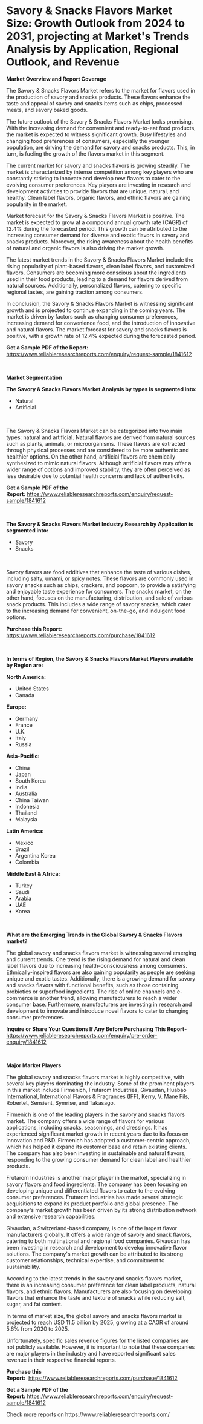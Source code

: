 <p><h1>Savory & Snacks Flavors Market Size: Growth Outlook from 2024 to 2031, projecting at Market's Trends Analysis by Application, Regional Outlook, and Revenue</h1></p><p><strong>Market Overview and Report Coverage</strong></p>
<p><p>The Savory & Snacks Flavors Market refers to the market for flavors used in the production of savory and snacks products. These flavors enhance the taste and appeal of savory and snacks items such as chips, processed meats, and savory baked goods.</p><p>The future outlook of the Savory & Snacks Flavors Market looks promising. With the increasing demand for convenient and ready-to-eat food products, the market is expected to witness significant growth. Busy lifestyles and changing food preferences of consumers, especially the younger population, are driving the demand for savory and snacks products. This, in turn, is fueling the growth of the flavors market in this segment.</p><p>The current market for savory and snacks flavors is growing steadily. The market is characterized by intense competition among key players who are constantly striving to innovate and develop new flavors to cater to the evolving consumer preferences. Key players are investing in research and development activities to provide flavors that are unique, natural, and healthy. Clean label flavors, organic flavors, and ethnic flavors are gaining popularity in the market.</p><p>Market forecast for the Savory & Snacks Flavors Market is positive. The market is expected to grow at a compound annual growth rate (CAGR) of 12.4% during the forecasted period. This growth can be attributed to the increasing consumer demand for diverse and exotic flavors in savory and snacks products. Moreover, the rising awareness about the health benefits of natural and organic flavors is also driving the market growth.</p><p>The latest market trends in the Savory & Snacks Flavors Market include the rising popularity of plant-based flavors, clean label flavors, and customized flavors. Consumers are becoming more conscious about the ingredients used in their food products, leading to a demand for flavors derived from natural sources. Additionally, personalized flavors, catering to specific regional tastes, are gaining traction among consumers.</p><p>In conclusion, the Savory & Snacks Flavors Market is witnessing significant growth and is projected to continue expanding in the coming years. The market is driven by factors such as changing consumer preferences, increasing demand for convenience food, and the introduction of innovative and natural flavors. The market forecast for savory and snacks flavors is positive, with a growth rate of 12.4% expected during the forecasted period.</p></p>
<p><strong>Get a Sample PDF of the Report:</strong> <a href="https://www.reliableresearchreports.com/enquiry/request-sample/1841612">https://www.reliableresearchreports.com/enquiry/request-sample/1841612</a></p>
<p>&nbsp;</p>
<p><strong>Market Segmentation</strong></p>
<p><strong>The Savory & Snacks Flavors Market Analysis by types is segmented into:</strong></p>
<p><ul><li>Natural</li><li>Artificial</li></ul></p>
<p>&nbsp;</p>
<p><p>The Savory & Snacks Flavors Market can be categorized into two main types: natural and artificial. Natural flavors are derived from natural sources such as plants, animals, or microorganisms. These flavors are extracted through physical processes and are considered to be more authentic and healthier options. On the other hand, artificial flavors are chemically synthesized to mimic natural flavors. Although artificial flavors may offer a wider range of options and improved stability, they are often perceived as less desirable due to potential health concerns and lack of authenticity.</p></p>
<p><strong>Get a Sample PDF of the Report:</strong>&nbsp;<a href="https://www.reliableresearchreports.com/enquiry/request-sample/1841612">https://www.reliableresearchreports.com/enquiry/request-sample/1841612</a></p>
<p>&nbsp;</p>
<p><strong>The Savory & Snacks Flavors Market Industry Research by Application is segmented into:</strong></p>
<p><ul><li>Savory</li><li>Snacks</li></ul></p>
<p>&nbsp;</p>
<p><p>Savory flavors are food additives that enhance the taste of various dishes, including salty, umami, or spicy notes. These flavors are commonly used in savory snacks such as chips, crackers, and popcorn, to provide a satisfying and enjoyable taste experience for consumers. The snacks market, on the other hand, focuses on the manufacturing, distribution, and sale of various snack products. This includes a wide range of savory snacks, which cater to the increasing demand for convenient, on-the-go, and indulgent food options.</p></p>
<p><strong>Purchase this Report:</strong>&nbsp; <a href="https://www.reliableresearchreports.com/purchase/1841612">https://www.reliableresearchreports.com/purchase/1841612</a></p>
<p>&nbsp;</p>
<p><strong>In terms of Region, the Savory & Snacks Flavors Market Players available by Region are:</strong></p>
<p>
    <p> <strong> North America: </strong>
        <ul>
            <li>United States</li>
            <li>Canada</li>
        </ul>
        </p> 
    <p> <strong> Europe: </strong>
        <ul>
            <li>Germany</li>
            <li>France</li>
            <li>U.K.</li>
            <li>Italy</li>
            <li>Russia</li>
        </ul>
        </p> 
    <p> <strong> Asia-Pacific: </strong>
        <ul>
            <li>China</li>
            <li>Japan</li>
            <li>South Korea</li>
            <li>India</li>
            <li>Australia</li>
            <li>China Taiwan</li>
            <li>Indonesia</li>
            <li>Thailand</li>
            <li>Malaysia</li>
        </ul>
        </p> 
    <p> <strong> Latin America: </strong>
        <ul>
            <li>Mexico</li>
            <li>Brazil</li>
            <li>Argentina Korea</li>
            <li>Colombia</li>
        </ul>
        </p> 
    <p> <strong> Middle East & Africa: </strong>
        <ul>
            <li>Turkey</li>
            <li>Saudi</li>
            <li>Arabia</li>
            <li>UAE</li>
            <li>Korea</li>
        </ul>
    </p>
    </p>
<p>&nbsp;</p>
<p><strong>What are the Emerging Trends in the Global Savory & Snacks Flavors market?</strong></p>
<p><p>The global savory and snacks flavors market is witnessing several emerging and current trends. One trend is the rising demand for natural and clean label flavors due to increasing health-consciousness among consumers. Ethnically-inspired flavors are also gaining popularity as people are seeking unique and exotic tastes. Additionally, there is a growing demand for savory and snacks flavors with functional benefits, such as those containing probiotics or superfood ingredients. The rise of online channels and e-commerce is another trend, allowing manufacturers to reach a wider consumer base. Furthermore, manufacturers are investing in research and development to innovate and introduce novel flavors to cater to changing consumer preferences.</p></p>
<p><strong>Inquire or Share Your Questions If Any Before Purchasing This Report</strong>- <a href="https://www.reliableresearchreports.com/enquiry/pre-order-enquiry/1841612">https://www.reliableresearchreports.com/enquiry/pre-order-enquiry/1841612</a></p>
<p>&nbsp;</p>
<p><strong>Major Market Players</strong></p>
<p><p>The global savory and snacks flavors market is highly competitive, with several key players dominating the industry. Some of the prominent players in this market include Firmenich, Frutarom Industries, Givaudan, Huabao International, International Flavors & Fragrances (IFF), Kerry, V. Mane Fils, Robertet, Sensient, Symrise, and Takasago.</p><p>Firmenich is one of the leading players in the savory and snacks flavors market. The company offers a wide range of flavors for various applications, including snacks, seasonings, and dressings. It has experienced significant market growth in recent years due to its focus on innovation and R&D. Firmenich has adopted a customer-centric approach, which has helped it expand its customer base and retain existing clients. The company has also been investing in sustainable and natural flavors, responding to the growing consumer demand for clean label and healthier products.</p><p>Frutarom Industries is another major player in the market, specializing in savory flavors and food ingredients. The company has been focusing on developing unique and differentiated flavors to cater to the evolving consumer preferences. Frutarom Industries has made several strategic acquisitions to expand its product portfolio and global presence. The company's market growth has been driven by its strong distribution network and extensive research capabilities.</p><p>Givaudan, a Switzerland-based company, is one of the largest flavor manufacturers globally. It offers a wide range of savory and snack flavors, catering to both multinational and regional food companies. Givaudan has been investing in research and development to develop innovative flavor solutions. The company's market growth can be attributed to its strong customer relationships, technical expertise, and commitment to sustainability.</p><p>According to the latest trends in the savory and snacks flavors market, there is an increasing consumer preference for clean label products, natural flavors, and ethnic flavors. Manufacturers are also focusing on developing flavors that enhance the taste and texture of snacks while reducing salt, sugar, and fat content.</p><p>In terms of market size, the global savory and snacks flavors market is projected to reach USD 11.5 billion by 2025, growing at a CAGR of around 5.6% from 2020 to 2025.</p><p>Unfortunately, specific sales revenue figures for the listed companies are not publicly available. However, it is important to note that these companies are major players in the industry and have reported significant sales revenue in their respective financial reports.</p></p>
<p><strong>Purchase this Report:</strong>&nbsp;&nbsp;<a href="https://www.reliableresearchreports.com/purchase/1841612">https://www.reliableresearchreports.com/purchase/1841612</a></p>
<p></p>
<p><strong>Get a Sample PDF of the Report:</strong>&nbsp;<a href="https://www.reliableresearchreports.com/enquiry/request-sample/1841612">https://www.reliableresearchreports.com/enquiry/request-sample/1841612</a></p>
<p>Check more reports on https://www.reliableresearchreports.com/</p>